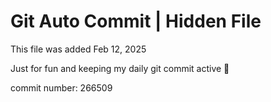 # Git Auto Commit | Hidden File

This file was added Feb 12, 2025

Just for fun and keeping my daily git commit active 🤪

commit number: 266509
